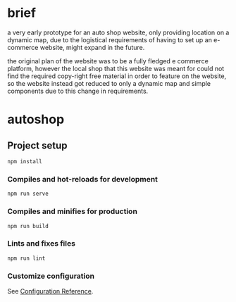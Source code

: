 # brief
a very early prototype for an auto shop website, only providing location on a dynamic map, due to the logistical requirements of having to set up an e-commerce website, might expand in the future.

the original plan of the website was to be a fully fledged e commerce platform, however the local shop that this website was meant for could not find the required copy-right free material in order to feature on the website, so the website instead got reduced to only a dynamic map and simple components due to this change in requirements. 

# autoshop

## Project setup
```
npm install
```

### Compiles and hot-reloads for development
```
npm run serve
```

### Compiles and minifies for production
```
npm run build
```

### Lints and fixes files
```
npm run lint
```

### Customize configuration
See [Configuration Reference](https://cli.vuejs.org/config/).
